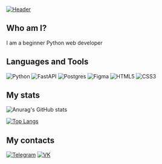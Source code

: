 [![Header](https://github.com/MarifMagomedov/MarifMagomedov/blob/main/mylivewallpapers.com-Demon-Slayer-Kimetsu-No-Yaiba-Snowfall.gif)](https://vk.com/magabreik)


## Who am I?
I am a beginner Python web developer

## Languages and Tools
![Python](https://img.shields.io/badge/python-3670A0?style=for-the-badge&logo=python&logoColor=ffdd54)
![FastAPI](https://img.shields.io/badge/FastAPI-005571?style=for-the-badge&logo=fastapi)
![Postgres](https://img.shields.io/badge/postgres-%23316192.svg?style=for-the-badge&logo=postgresql&logoColor=white)
![Figma](https://img.shields.io/badge/figma-%23F24E1E.svg?style=for-the-badge&logo=figma&logoColor=white)
![HTML5](https://img.shields.io/badge/html5-%23E34F26.svg?style=for-the-badge&logo=html5&logoColor=white)
![CSS3](https://img.shields.io/badge/css3-%231572B6.svg?style=for-the-badge&logo=css3&logoColor=white)

## My stats
![Anurag's GitHub stats](https://github-readme-stats.vercel.app/api?username=MarifMagomedov&show_icons=true&theme=tokyonight)

[![Top Langs](https://github-readme-stats.vercel.app/api/top-langs/?username=MarifMagomedov&theme=tokyonight&count_private=true)](https://github.com/anuraghazra/github-readme-stats)


## My contacts
[![Telegram](https://img.shields.io/badge/-Telegram-090909?style=for-the-badge&logo=telegram)](https://t.me/magohaise)
[![VK](https://img.shields.io/badge/-VK-090909?style=for-the-badge&logo=vk)](https://vk.com/magabreik)
